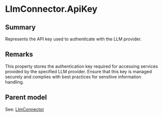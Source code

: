 # LlmConnector.ApiKey

## Summary

Represents the API key used to authenticate with the LLM provider.

## Remarks

This property stores the authentication key required for accessing services provided by the
specified LLM provider. Ensure that this key is managed securely and complies with best practices
for sensitive information handling.

## Parent model

See: [LlmConnector](LlmConnector.md)